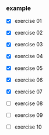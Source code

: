 ### example
-[x] exercise 01
-[x] exercise 02
-[x] exercise 03
-[x] exercise 04
-[x] exercise 05
-[x] exercise 06
-[x] exercise 07
-[ ] exercise 08
-[ ] exercise 09
-[ ] exercise 10

